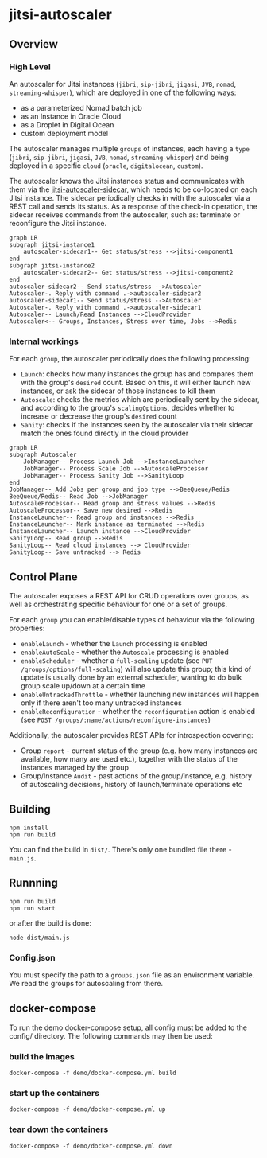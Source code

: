 # jitsi-autoscaler

## Overview

### High Level

An autoscaler for Jitsi instances (`jibri`, `sip-jibri`, `jigasi`, `JVB`, `nomad`, `streaming-whisper`), which are deployed in one of the following ways:
* as a parameterized Nomad batch job
* as an Instance in Oracle Cloud
* as a Droplet in Digital Ocean
* custom deployment model

The autoscaler manages multiple `groups` of instances, each having a `type` (`jibri`, `sip-jibri`, `jigasi`, `JVB`, `nomad`, `streaming-whisper`) and being deployed in a specific `cloud` (`oracle`, `digitalocean`, `custom`).

The autoscaler knows the Jitsi instances status and communicates with them via the [jitsi-autoscaler-sidecar](https://github.com/jitsi/jitsi-autoscaler-sidecar),
which needs to be co-located on each Jitsi instance. The sidecar periodically checks in with the autoscaler via a REST call and sends its status. 
As a response of the check-in operation, the sidecar receives commands from the autoscaler, such as: terminate or reconfigure the Jitsi instance.

```mermaid
graph LR
subgraph jitsi-instance1
    autoscaler-sidecar1-- Get status/stress -->jitsi-component1
end
subgraph jitsi-instance2
    autoscaler-sidecar2-- Get status/stress -->jitsi-component2
end
autoscaler-sidecar2-- Send status/stress -->Autoscaler
Autoscaler-. Reply with command .->autoscaler-sidecar2
autoscaler-sidecar1-- Send status/stress -->Autoscaler
Autoscaler-. Reply with command .->autoscaler-sidecar1
Autoscaler-- Launch/Read Instances -->CloudProvider
Autoscaler<-- Groups, Instances, Stress over time, Jobs -->Redis
```

### Internal workings

For each `group`, the autoscaler periodically does the following processing:
* `Launch`: checks how many instances the group has and compares them with the group's `desired` count. Based on this, it will either launch new instances, or ask the sidecar of those instances to kill them
* `Autoscale`: checks the metrics which are periodically sent by the sidecar, and according to the group's `scalingOptions`, decides whether to increase or decrease the group's `desired` count
* `Sanity`: checks if the instances seen by the autoscaler via their sidecar match the ones found directly in the cloud provider

```mermaid
graph LR
subgraph Autoscaler
    JobManager-- Process Launch Job -->InstanceLauncher
    JobManager-- Process Scale Job -->AutoscaleProcessor
    JobManager-- Process Sanity Job -->SanityLoop
end
JobManager-- Add Jobs per group and job type -->BeeQueue/Redis
BeeQueue/Redis-- Read Job -->JobManager
AutoscaleProcessor-- Read group and stress values -->Redis
AutoscaleProcessor-- Save new desired -->Redis
InstanceLauncher-- Read group and instances -->Redis
InstanceLauncher-- Mark instance as terminated -->Redis
InstanceLauncher-- Launch instance -->CloudProvider
SanityLoop-- Read group -->Redis
SanityLoop-- Read cloud instances --> CloudProvider
SanityLoop-- Save untracked --> Redis
```

## Control Plane

The autoscaler exposes a REST API for CRUD operations over groups, as well as orchestrating specific behaviour for one or a set of groups.

For each `group` you can enable/disable types of behaviour via the following properties:
* `enableLaunch` - whether the `Launch` processing is enabled
* `enableAutoScale` - whether the `Autoscale` processing is enabled
* `enableScheduler` - whether a `full-scaling` update (see `PUT /groups/options/full-scaling`) will also update this group; this kind of update is usually done by an external scheduler, wanting to do bulk group scale up/down at a certain time
* `enableUntrackedThrottle` - whether launching new instances will happen only if there aren't too many untracked instances
* `enableReconfiguration` - whether the `reconfiguration` action is enabled (see `POST /groups/:name/actions/reconfigure-instances`)

Additionally, the autoscaler provides REST APIs for introspection covering:
* Group `report` - current status of the group (e.g. how many instances are available, how many are used etc.), together with the status of the instances managed by the group
* Group/Instance `Audit` - past actions of the group/instance, e.g. history of autoscaling decisions, history of launch/terminate operations etc

## Building
```
npm install
npm run build
```

You can find the build in `dist/`. There's only one bundled file there - `main.js`.

## Runnning

```
npm run build
npm run start
```

or after the build is done:

```
node dist/main.js
```

### Config.json

You must specify the path to a `groups.json` file as an environment variable. We read the groups for autoscaling from there.

## docker-compose

To run the demo docker-compose setup, all config must be added to the config/ directory.
The following commands may then be used:

### build the images
```
docker-compose -f demo/docker-compose.yml build
```

### start up the containers
```
docker-compose -f demo/docker-compose.yml up
```

### tear down the containers
```
docker-compose -f demo/docker-compose.yml down
```
